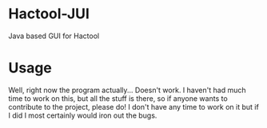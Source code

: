 # Hactool-JUI
Java based GUI for Hactool

# Usage

Well, right now the program actually... Doesn't work. I haven't had much time to work on this, but all the stuff is there, so if anyone wants to contribute to the project, please do! I don't have any time to work on it but if I did I most certainly would iron out the bugs.
